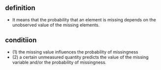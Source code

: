 ## definition
+  It means that the probability that an element is missing depends on the unobserved value of the missing elements.
## conditiion
+  (1) the missing value influences the probability of missingness
+  (2) a certain unmeasured quantity predicts the value of the missing variable and/or the probability of missingness. 